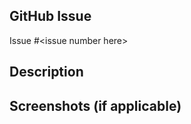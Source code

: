 ## GitHub Issue

<!-- Please mention the GitHub Issue number that this pull request is related to -->

Issue #\<issue number here>

## Description

<!-- Please provide a brief description of the changes made in this pull request -->

## Screenshots (if applicable)

<!-- If your changes include any visual updates, please attach relevant screenshots here -->
